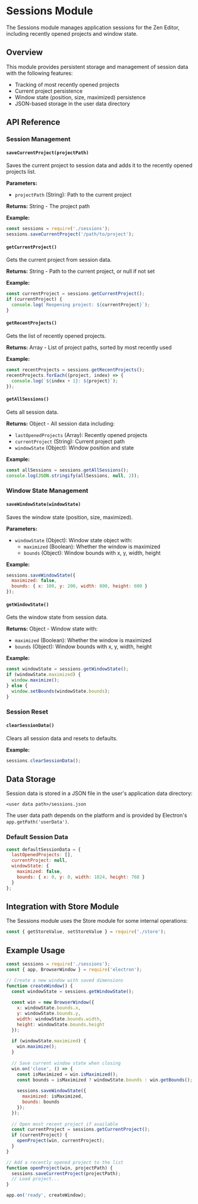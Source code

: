# Sessions Module

The Sessions module manages application sessions for the Zen Editor, including recently opened projects and window state.

## Overview

This module provides persistent storage and management of session data with the following features:

- Tracking of most recently opened projects
- Current project persistence
- Window state (position, size, maximized) persistence
- JSON-based storage in the user data directory

## API Reference

### Session Management

#### `saveCurrentProject(projectPath)`

Saves the current project to session data and adds it to the recently opened projects list.

**Parameters:**
- `projectPath` (String): Path to the current project

**Returns:** String - The project path

**Example:**
```javascript
const sessions = require('./sessions');
sessions.saveCurrentProject('/path/to/project');
```

#### `getCurrentProject()`

Gets the current project from session data.

**Returns:** String - Path to the current project, or null if not set

**Example:**
```javascript
const currentProject = sessions.getCurrentProject();
if (currentProject) {
  console.log(`Reopening project: ${currentProject}`);
}
```

#### `getRecentProjects()`

Gets the list of recently opened projects.

**Returns:** Array - List of project paths, sorted by most recently used

**Example:**
```javascript
const recentProjects = sessions.getRecentProjects();
recentProjects.forEach((project, index) => {
  console.log(`${index + 1}: ${project}`);
});
```

#### `getAllSessions()`

Gets all session data.

**Returns:** Object - All session data including:
  - `lastOpenedProjects` (Array): Recently opened projects
  - `currentProject` (String): Current project path
  - `windowState` (Object): Window position and state

**Example:**
```javascript
const allSessions = sessions.getAllSessions();
console.log(JSON.stringify(allSessions, null, 2));
```

### Window State Management

#### `saveWindowState(windowState)`

Saves the window state (position, size, maximized).

**Parameters:**
- `windowState` (Object): Window state object with:
  - `maximized` (Boolean): Whether the window is maximized
  - `bounds` (Object): Window bounds with x, y, width, height

**Example:**
```javascript
sessions.saveWindowState({
  maximized: false,
  bounds: { x: 100, y: 200, width: 800, height: 600 }
});
```

#### `getWindowState()`

Gets the window state from session data.

**Returns:** Object - Window state with:
  - `maximized` (Boolean): Whether the window is maximized
  - `bounds` (Object): Window bounds with x, y, width, height

**Example:**
```javascript
const windowState = sessions.getWindowState();
if (windowState.maximized) {
  window.maximize();
} else {
  window.setBounds(windowState.bounds);
}
```

### Session Reset

#### `clearSessionData()`

Clears all session data and resets to defaults.

**Example:**
```javascript
sessions.clearSessionData();
```

## Data Storage

Session data is stored in a JSON file in the user's application data directory:

```
<user data path>/sessions.json
```

The user data path depends on the platform and is provided by Electron's `app.getPath('userData')`.

### Default Session Data

```javascript
const defaultSessionData = {
  lastOpenedProjects: [],
  currentProject: null,
  windowState: {
    maximized: false,
    bounds: { x: 0, y: 0, width: 1024, height: 768 }
  }
};
```

## Integration with Store Module

The Sessions module uses the Store module for some internal operations:

```javascript
const { getStoreValue, setStoreValue } = require('./store');
```

## Example Usage

```javascript
const sessions = require('./sessions');
const { app, BrowserWindow } = require('electron');

// Create a new window with saved dimensions
function createWindow() {
  const windowState = sessions.getWindowState();
  
  const win = new BrowserWindow({
    x: windowState.bounds.x,
    y: windowState.bounds.y,
    width: windowState.bounds.width,
    height: windowState.bounds.height
  });
  
  if (windowState.maximized) {
    win.maximize();
  }
  
  // Save current window state when closing
  win.on('close', () => {
    const isMaximized = win.isMaximized();
    const bounds = isMaximized ? windowState.bounds : win.getBounds();
    
    sessions.saveWindowState({
      maximized: isMaximized,
      bounds: bounds
    });
  });
  
  // Open most recent project if available
  const currentProject = sessions.getCurrentProject();
  if (currentProject) {
    openProject(win, currentProject);
  }
}

// Add a recently opened project to the list
function openProject(win, projectPath) {
  sessions.saveCurrentProject(projectPath);
  // Load project...
}

app.on('ready', createWindow);
``` 